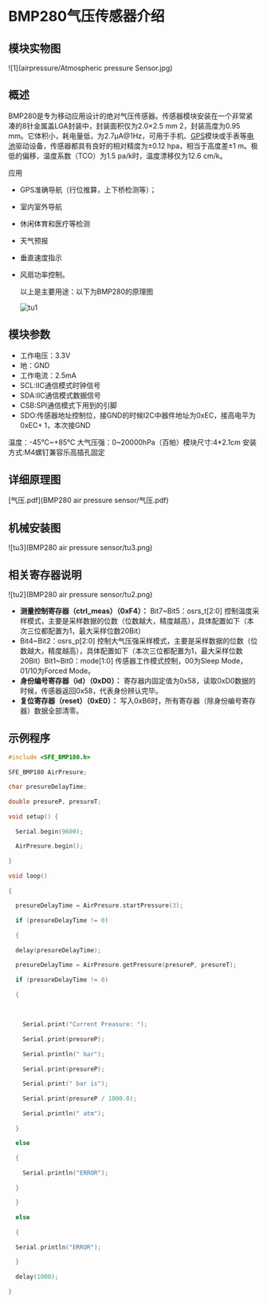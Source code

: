 # BMP280气压传感器介绍

## 模块实物图

![1](airpressure/Atmospheric pressure Sensor.jpg)

## 概述

BMP280是专为移动应用设计的绝对气压传感器。传感器模块安装在一个非常紧凑的8针金属盖LGA封装中，封装面积仅为2.0×2.5 mm 2，封装高度为0.95 mm。它体积小，耗电量低，为2.7μA@1Hz，可用于手机、[GPS](http://www.elecfans.com/book/story.php?id=404)模块或手表等[电池](http://www.elecfans.com/dianyuan/603907.html)驱动设备，传感器都具有良好的相对精度为±0.12 hpa，相当于高度差±1 m。极低的偏移，温度系数（TCO）为1.5 pa/k时，温度漂移仅为12.6 cm/k。

应用

* GPS准确导航（行位推算，上下桥检测等）；

* 室内室外导航

* 休闲体育和医疗等检测

* 天气预报

* 垂直速度指示

* 风扇功率控制。

  以上是主要用途：以下为BMP280的原理图

  ![tu1](airpressure/tu1.png)

##  模块参数

* 工作电压：3.3V
* 地：GND
* 工作电流：2.5mA
* SCL:IIC通信模式时钟信号
* SDA:IIC通信模式数据信号
* CSB:SPI通信模式下用到的引脚
* SDO:传感器地址控制位，接GND的时候I2C中器件地址为0xEC，接高电平为0xEC+ 1，本次接GND

温度：-45℃~+85℃
大气压强：0~20000hPa（百帕）模块尺寸:4*2.1cm
安装方式:M4螺钉兼容乐高插孔固定

## 详细原理图

 [气压.pdf](BMP280 air pressure sensor/气压.pdf) 

## 机械安装图

![tu3](BMP280 air pressure sensor/tu3.png)

## 相关寄存器说明

![tu2](BMP280 air pressure sensor/tu2.png)

* **测量控制寄存器（ctrl_meas）（0xF4）：**
  Bit7~Bit5：osrs_t[2:0] 控制温度采样模式，主要是采样数据的位数（位数越大，精度越高），具体配置如下（本次三位都配置为1，最大采样位数20Bit）
* Bit4~Bit2：osrs_p[2:0] 控制大气压强采样模式，主要是采样数据的位数（位数越大，精度越高），具体配置如下（本次三位都配置为1，最大采样位数20Bit）Bit1~Bit0：mode[1:0] 传感器工作模式控制，00为Sleep Mode，01/10为Forced Mode。
* **身份编号寄存器（id）（0xD0）：**
  寄存器内固定值为0x58，读取0xD0数据的时候，传感器返回0x58，代表身份辨认完毕。
* **复位寄存器（reset）（0xE0）：**
  写入0xB6时，所有寄存器（除身份编号寄存器）数据全部清零。

## 示例程序

```c
#include <SFE_BMP180.h>
 
SFE_BMP180 AirPresure;
 
char presureDelayTime;
 
double presureP, presureT;
 
void setup() {
 
  Serial.begin(9600);
 
  AirPresure.begin();
 
}
 
void loop()
 
{
 
  presureDelayTime = AirPresure.startPressure(3);
 
  if (presureDelayTime != 0)
 
  {
 
  delay(presureDelayTime);
 
  presureDelayTime = AirPresure.getPressure(presureP, presureT);
 
  if (presureDelayTime != 0)
 
  {
 
     
 
    Serial.print("Current Preasure: ");
 
    Serial.print(presureP);
 
    Serial.println(" bar");
 
    Serial.print(presureP);
 
    Serial.print(" bar is");
 
    Serial.print(presureP / 1000.0);
 
    Serial.println(" atm");
 
  }
 
  else
 
  {
 
    Serial.println("ERROR");
 
  }
 
  }
 
  else
 
  {
 
  Serial.println("ERROR");
 
  }
 
  delay(1000);
 
}
```

